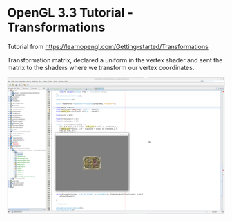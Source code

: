 # OpenGL 3.3 Tutorial - Transformations

Tutorial from https://learnopengl.com/Getting-started/Transformations

Transformation matrix, declared a uniform in the vertex shader and sent the matrix to the shaders where we transform our vertex coordinates. 

![alt text](https://github.com/tapin13/openGL-3-3-examples/blob/master/tutorial50_transformations/Screenshot.png)

